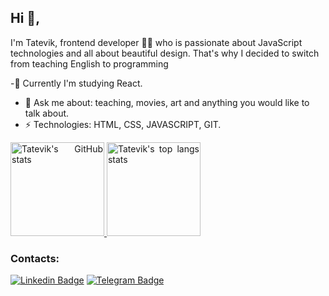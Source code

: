 ## Hi 👋,
I'm Tatevik, frontend developer 👨‍💻 who is passionate about JavaScript technologies and all about beautiful design.
That's why I decided to switch from teaching English to programming

-🌱 Currently I'm studying React.
- 💬 Ask me about: teaching, movies, art and anything you would like to talk about.
- ⚡ Technologies: HTML, CSS, JAVASCRIPT, GIT.

<p align="justify">
  <a href="https://github.com/ereburg/ereburg/">
    <img
      height="150"
      src="https://github-readme-stats.vercel.app/api?username=Tatevik777&count_private=true&show_icons=true&custom_title=Github%20Status"
      alt="Tatevik's GitHub stats"
    />
  </a>
   <a href="https://github.com/Tatevik777">
    <img
      height="150"
      src="https://github-readme-stats.vercel.app/api/top-langs/?username=Tatevik777&layout=compact&langs_count=6"
      alt="Tatevik's top langs stats"
    />
  </a>  
</p>

### Contacts:
[![Linkedin Badge](https://img.shields.io/badge/-tatevik-yellow?style=flat-square&logo=Linkedin&color=blue&link=https://www.linkedin.com/in/ereburg/)](https://www.linkedin.com/in/tata-khachatryan-41557061/)
[![Telegram Badge](https://img.shields.io/badge/-tatevik-blue?style=flat-square&logo=Telegram&logoColor=white&color=blue&link=https://t.me/tatoshka_emerald)](https://t.me/tatoshka_emerald)

